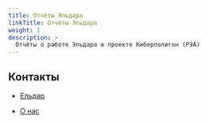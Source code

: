 ```yaml
---
title: Отчёты Эльдара
linkTitle: Отчёты Эльдара
weight: 1
description: >
  Отчёты о работе Эльдара в проекте Киберполигон (РЭА) 
---
```


## Контакты
- [Ельдар](https://t.me/skeatlox) 

- [О нас](../../about_us/)
